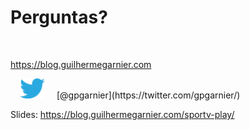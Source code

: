 # Perguntas?

<br />

https://blog.guilhermegarnier.com

<img src="static/twitter.svg" style="width: 40px; margin: 0 15px" />
[@gpgarnier](https://twitter.com/gpgarnier/)

Slides: https://blog.guilhermegarnier.com/sportv-play/
